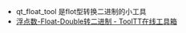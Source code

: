 + qt_float_tool  是flot型转换二进制的小工具
+ [浮点数-Float-Double转二进制 - ToolTT在线工具箱](https://tooltt.com/floatconverter/)